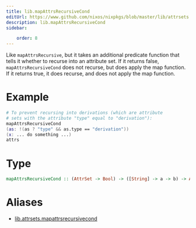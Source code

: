 ```yaml
---
title: lib.mapAttrsRecursiveCond
editUrl: https://www.github.com/nixos/nixpkgs/blob/master/lib/attrsets.nix#L742C5
description: lib.mapAttrsRecursiveCond
sidebar:

    order: 8
---
```


Like `mapAttrsRecursive`, but it takes an additional predicate
function that tells it whether to recurse into an attribute
set.  If it returns false, `mapAttrsRecursiveCond` does not
recurse, but does apply the map function.  If it returns true, it
does recurse, and does not apply the map function.

# Example

```nix
# To prevent recursing into derivations (which are attribute
# sets with the attribute "type" equal to "derivation"):
mapAttrsRecursiveCond
(as: !(as ? "type" && as.type == "derivation"))
(x: ... do something ...)
attrs
```

# Type

```haskell
mapAttrsRecursiveCond :: (AttrSet -> Bool) -> ([String] -> a -> b) -> AttrSet -> AttrSet
```


# Aliases

- [lib.attrsets.mapattrsrecursivecond](/nix-doc-comments/reference/lib/attrsets/lib-attrsets-mapattrsrecursivecond)



